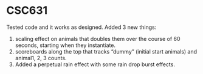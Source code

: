 # CSC631

Tested code and it works as designed. Added 3 new things:
1) scaling effect on animals that doubles them over the course of 60 seconds, starting when they instantiate.
2) scoreboards along the top that tracks “dummy” (initial start animals) and animal1, 2, 3 counts.
3) Added a perpetual rain effect with some rain drop burst effects.